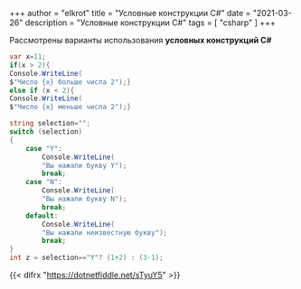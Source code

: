 +++
author = "elkrot"
title = "Условные конструкции C#"
date = "2021-03-26"
description = "Условные конструкции C#"
tags = [
    "csharp"
]
+++

Рассмотрены варианты использования **условных конструкций C#**<!--more-->

```csharp
var x=11;
if(x > 2){ 
Console.WriteLine(
$"Число {x} больше числа 2");}
else if (x < 2){ 
Console.WriteLine(
$"Число {x} меньше числа 2");}

string selection="";
switch (selection)
{
    case "Y":
        Console.WriteLine(
		"Вы нажали букву Y");
        break;
    case "N":
        Console.WriteLine(
		"Вы нажали букву N");
        break;
    default:
        Console.WriteLine(
		"Вы нажали неизвестную букву");
        break;
}
int z = selection=="Y"? (1+2) : (3-1);
```
{{< difrx "https://dotnetfiddle.net/sTyuY5" >}}
